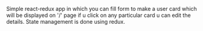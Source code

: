 Simple react-redux app in which you can fill form to make a user card which will be displayed on '/' page if u click on any particular card u can edit the details. State management is done using redux.